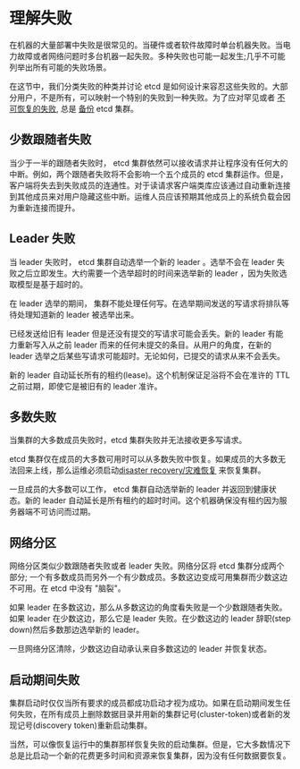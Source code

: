 # 理解失败

在机器的大量部署中失败是很常见的。当硬件或者软件故障时单台机器失败。当电力故障或者网络问题时多台机器一起失败。多种失败也可能一起发生;几乎不可能列举出所有可能的失败场景。

在这节中，我们分类失败的种类并讨论 etcd 是如何设计来容忍这些失败的。大部分用户，不是所有，可以映射一个特别的失败到一种失败。为了应对罕见或者 [不可恢复的失败][unrecoverable], 总是 [备份][backup] etcd 集群。

## 少数跟随者失败

当少于一半的跟随者失败时， etcd 集群依然可以接收请求并让程序没有任何大的中断。例如，两个跟随者失败将不会影响一个五个成员的 etcd 集群运作。但是，客户端将失去到失败成员的连通性。对于读请求客户端类库应该通过自动重新连接到其他成员来对用户隐藏这些中断。运维人员应该预期其他成员上的系统负载会因为重新连接而提升。

## Leader 失败

当 leader 失败时， etcd 集群自动选举一个新的 leader 。选举不会在 leader 失败之后立即发生。大约需要一个选举超时的时间来选举新的 leader ，因为失败选取模型是基于超时的。

在 leader 选举的期间， 集群不能处理任何写。在选举期间发送的写请求将排队等待处理知道新的 leader 被选举出来。

已经发送给旧有 leader 但是还没有提交的写请求可能会丢失。新的 leader 有能力重新写入从之前 leader 而来的任何未提交的条目。从用户的角度，在新的 leader 选举之后某些写请求可能超时。无论如何，已提交的请求从来不会丢失。

新的 leader 自动延长所有的租约(lease)。这个机制保证足浴将不会在准许的 TTL 之前过期，即使它是被旧有的 leader 准许。

## 多数失败

当集群的大多数成员失败时，etcd 集群失败并无法接收更多写请求。

etcd 集群仅在成员的大多数可用时可以从多数失败中恢复。如果成员的大多数无法回来上线，那么运维必须启动[disaster recovery/灾难恢复][unrecoverable] 来恢复集群。

一旦成员的大多数可以工作， etcd 集群自动选举新的 leader 并返回到健康状态。新的 leader 自动延长是所有租约的超时时间。这个机器确保没有租约因为服务器端不可访问而过期。

## 网络分区

网络分区类似少数跟随者失败或者 leader 失败。网络分区将 etcd 集群分成两个部分; 一个有多数成员而另外一个有少数成员。多数这边变成可用集群而少数这边不可用。在 etcd 中没有 "脑裂"。

如果 leader 在多数这边，那么从多数这边的角度看失败是一个少数跟随者失败。如果 leader 在少数这边，那么它是 leader 失败。在少数这边的 leader 辞职(step down)然后多数那边选举新的 leader。

一旦网络分区清除，少数这边自动承认来自多数这边的 leader 并恢复状态。

## 启动期间失败

集群启动时仅仅当所有要求的成员都成功启动才视为成功。如果在启动期间发生任何失败，在所有成员上删除数据目录并用新的集群记号(cluster-token)或者新的发现记号(discovery token)重新启动集群。

当然，可以像恢复运行中的集群那样恢复失败的启动集群。但是，它大多数情况下总是比启动一个新的花费更多时间和资源来恢复集群，因为没有任何数据要恢复。

[backup]: maintenance.md#snapshot-backup
[unrecoverable]: recovery.md#disaster-recovery